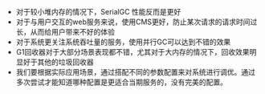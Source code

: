 * 对于较小堆内存的情况下，SerialGC 性能反而是更好
* 对于与用户交互的web服务来说，使用CMS更好，防止某次请求的请求时间过长，从而给用户带来不好的体验
* 对于系统更关注系统吞吐量的服务，使用并行GC可以达到不错的效果
* G1回收器对于大部分场景表现都不错，尤其对于大内存的情况下，回收效果明显好于其他的垃圾回收器
* 我们要根据实际应用场景，通过搭配不同的参数配置来对系统进行调优。通过多次尝试才能知道哪种配置是更适合当期服务的，没有完美的配置。
